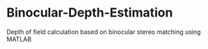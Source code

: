 # Binocular-Depth-Estimation
Depth of field calculation based on binocular stereo matching using MATLAB
